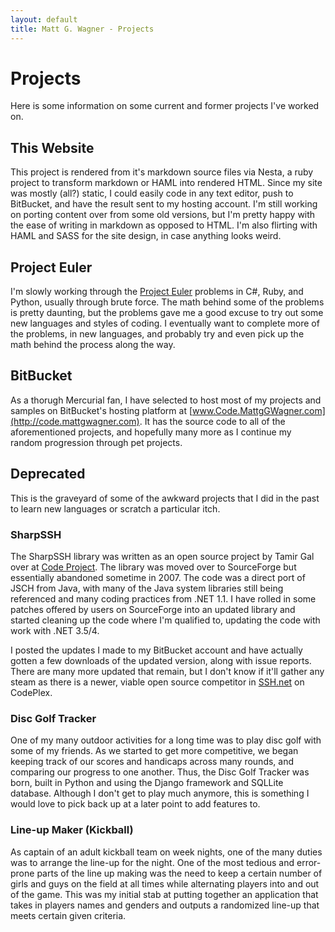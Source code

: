 ```yaml
---
layout: default
title: Matt G. Wagner - Projects
---
```


# Projects

Here is some information on some current and former projects I've worked on.

## This Website

This project is rendered from it's markdown source files via Nesta, a ruby project to transform markdown or HAML into rendered HTML. Since my site was mostly (all?) static, I could easily code in any text editor, push to BitBucket, and have the result sent to my hosting account. I'm still working on porting content over from some old versions, but I'm pretty happy with the ease of writing in markdown as opposed to HTML. I'm also flirting with HAML and SASS for the site design, in case anything looks weird.

## Project Euler

I'm slowly working through the [Project Euler](http://projecteuler.net) problems in C#, Ruby, and Python, usually through brute force. The math behind some of the problems is pretty daunting, but the problems gave me a good excuse to try out some new languages and styles of coding. I eventually want to complete more of the problems, in new languages, and probably try and even pick up the math behind the process along the way.

## BitBucket

As a thorugh Mercurial fan, I have selected to host most of my projects and samples on BitBucket's hosting platform at [www.Code.MattgGWagner.com](http://code.mattgwagner.com). It has the source code to all of the aforementioned projects, and hopefully many more as I continue my random progression through pet projects.

## Deprecated

This is the graveyard of some of the awkward projects that I did in the past to learn new languages or scratch a particular itch.

### SharpSSH

The SharpSSH library was written as an open source project by Tamir Gal over at [Code Project](http://www.codeproject.com/KB/IP/sharpssh.aspx). The library was moved over to SourceForge but essentially abandoned sometime in 2007. The code was a direct port of JSCH from Java, with many of the Java system libraries still being referenced and many coding practices from .NET 1.1. I have rolled in some patches offered by users on SourceForge into an updated library and started cleaning up the code where I'm qualified to, updating the code with work with .NET 3.5/4.

I posted the updates I made to my BitBucket account and have actually gotten a few downloads of the updated version, along with issue reports. There are many more updated that remain, but I don't know if it'll gather any steam as there is a newer, viable open source competitor in [SSH.net](http://sshnet.codeplex.com/) on CodePlex.

### Disc Golf Tracker

One of my many outdoor activities for a long time was to play disc golf with some of my friends. As we started to get more competitive, we began keeping track of our scores and handicaps across many rounds, and comparing our progress to one another. Thus, the Disc Golf Tracker was born, built in Python and using the Django framework and SQLLite database. Although I don't get to play much anymore, this is something I would love to pick back up at a later point to add features to.

### Line-up Maker (Kickball)

As captain of an adult kickball team on week nights, one of the many duties was to arrange the line-up for the night. One of the most tedious and error-prone parts of the line up making was the need to keep a certain number of girls and guys on the field at all times while alternating players into and out of the game. This was my initial stab at putting together an application that takes in players names and genders and outputs a randomized line-up that meets certain given criteria.
